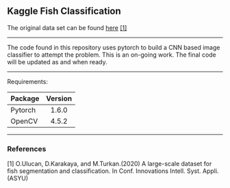 Kaggle Fish Classification
---

The original data set can be found [here](https://www.kaggle.com/crowww/a-large-scale-fish-dataset) [[1]](#1)

---

The code found in this repository uses pytorch to build a CNN based image classifier to attempt the problem. This
is an on-going work. The final code will be updated as and when ready. 

---

Requirements:

|Package|Version|
|---|:---:|
|Pytorch|1.6.0|
|OpenCV|4.5.2|

---


### References
<a id="1">[1]</a>
O.Ulucan, D.Karakaya, and M.Turkan.(2020) A large-scale dataset for fish segmentation and classification.
In Conf. Innovations Intell. Syst. Appli. (ASYU)




